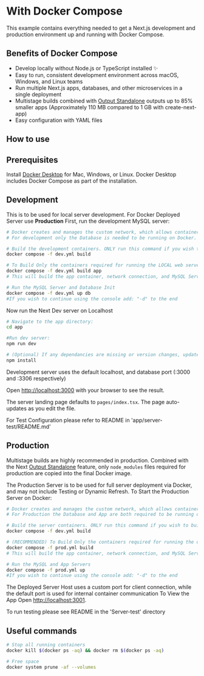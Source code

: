 # With Docker Compose

This example contains everything needed to get a Next.js development and production environment up and running with Docker Compose.

## Benefits of Docker Compose

- Develop locally without Node.js or TypeScript installed ✨
- Easy to run, consistent development environment across macOS, Windows, and Linux teams
- Run multiple Next.js apps, databases, and other microservices in a single deployment
- Multistage builds combined with [Output Standalone](https://nextjs.org/docs/advanced-features/output-file-tracing#automatically-copying-traced-files) outputs up to 85% smaller apps (Approximately 110 MB compared to 1 GB with create-next-app)
- Easy configuration with YAML files

## How to use
## Prerequisites

Install [Docker Desktop](https://docs.docker.com/get-docker) for Mac, Windows, or Linux. Docker Desktop includes Docker Compose as part of the installation.

## Development
This is to be used for local server development. For Docker Deployed Server use **Production**
First, run the development MySQL server:

```bash
# Docker creates and manages the custom network, which allows containers to communicate via the internal port
# For development only the Database is needed to be running on Docker.

# Build the development containers. ONLY run this command if you wish to build testing containers as well!
docker compose -f dev.yml build 

# To Build Only the containers required for running the LOCAL web server, USE:
docker compose -f dev.yml build app
# This will build the app container, network connection, and MySQL Server ONLY.

# Run the MySQL Server and Database Init
docker compose -f dev.yml up db 
#If you wish to continue using the console add: "-d" to the end
```
Now run the Next Dev server on Localhost

```bash
# Navigate to the app directory:
cd app

#Run dev server:
npm run dev

# (Optional) If any dependancies are missing or version changes, update package contents in the app directory:
npm install
```
Development server uses the default localhost, and database port (:3000 and :3306 respectively)

Open [http://localhost:3000](http://localhost:3000) with your browser to see the result.

The server landing page defaults to `pages/index.tsx`. The page auto-updates as you edit the file.

For Test Configuration please refer to README in 'app/server-test/README.md'


## Production

Multistage builds are highly recommended in production. Combined with the Next [Output Standalone](https://nextjs.org/docs/advanced-features/output-file-tracing#automatically-copying-traced-files) feature, only `node_modules` files required for production are copied into the final Docker image.

The Production Server is to be used for full server deployment via Docker, and may not include Testing or Dynamic Refresh.
To Start the Production Server on Docker:
```bash
# Docker creates and manages the custom network, which allows containers to communicate via the internal port
# For Production the Database and App are both required to be running on Docker.

# Build the server containers. ONLY run this command if you wish to build testing containers as well!
docker compose -f dev.yml build 

# (RECOMMENDED) To Build Only the containers required for running the deployed web server, USE:
docker compose -f prod.yml build
# This will build the app container, network connection, and MySQL Server ONLY.

# Run the MySQL and App Servers
docker compose -f prod.yml up
#If you wish to continue using the console add: "-d" to the end
```
The Deployed Server Host uses a custom port for client connection, while the default port is used for internal container communication
To View the App Open [http://localhost:3001](http://localhost:3001).

To run testing please see README in the 'Server-test' directory
## Useful commands

```bash
# Stop all running containers
docker kill $(docker ps -aq) && docker rm $(docker ps -aq)

# Free space
docker system prune -af --volumes
```
